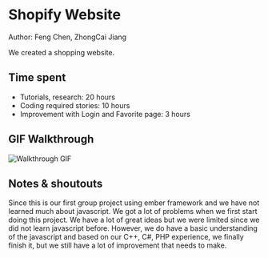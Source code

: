 # Shopify Website

Author: Feng Chen, ZhongCai Jiang

We created a shopping website.

## Time spent
 * Tutorials, research: 20 hours
 * Coding required stories: 10 hours
 * Improvement with Login and Favorite page: 3 hours
 

## GIF Walkthrough

![Walkthrough GIF](gif.gif)

## Notes & shoutouts

Since this is our first group project using ember framework and we have not learned much about javascript. We got a lot of problems when we first start doing this project. We have a lot of great ideas but we were limited since we did not learn javascript before. However, we do have a basic understanding of the javascript and based on our C++, C#, PHP experience, we finally finish it, but we still have a lot of improvement that needs to make.

